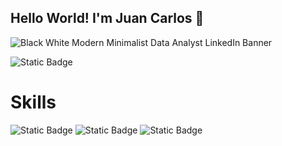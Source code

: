 ## Hello World! I'm Juan Carlos 👋

![Black   White Modern Minimalist Data Analyst LinkedIn Banner](https://github.com/user-attachments/assets/cc94f490-de6f-4c35-9109-a61c2165186f)

![Static Badge](https://img.shields.io/badge/Linkedin-blue?style=plastic&link=https%3A%2F%2Fwww.linkedin.com%2Fin%2Fjuancarlos-pedroza-dataanalyst%2F)




# Skills
![Static Badge](https://img.shields.io/badge/Python-yellow?logo=python) ![Static Badge](https://img.shields.io/badge/SQL-blue) ![Static Badge](https://img.shields.io/badge/Tableau-orange)





<!--
**Juancarlospedroza/Juancarlospedroza** is a ✨ _special_ ✨ repository because its `README.md` (this file) appears on your GitHub profile.

Here are some ideas to get you started:

- 🔭 I’m currently working on ...
- 🌱 I’m currently learning ...
- 👯 I’m looking to collaborate on ...
- 🤔 I’m looking for help with ...
- 💬 Ask me about ...
- 📫 How to reach me: ...
- 😄 Pronouns: ...
- ⚡ Fun fact: ...
-->
